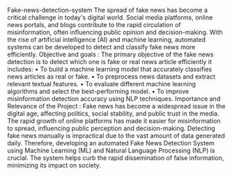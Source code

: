Fake-news-detection-system
The spread of fake news has become a critical challenge in today's digital world. Social media platforms, online news portals, and blogs contribute to the rapid circulation of misinformation, often influencing public opinion and decision-making. With the rise of artificial intelligence (AI) and machine learning, automated systems can be developed to detect and classify fake news more efficiently.
Objective and goals : The primary objective of the fake news detection is to detect which one is fake or real news article efficiently it includes:
•	To build a machine learning model that accurately classifies news articles as real or fake.
•	To preprocess news datasets and extract relevant textual features.
•	To evaluate different machine learning algorithms and select the best-performing model.
•	To improve misinformation detection accuracy using NLP techniques.
Importance and Relevance of the Project :
Fake news has become a widespread issue in the digital age, affecting politics, social stability, and public trust in the media. The rapid growth of online platforms has made it easier for misinformation to spread, influencing public perception and decision-making. Detecting fake news manually is impractical due to the vast amount of data generated daily. Therefore, developing an automated Fake News Detection System using Machine Learning (ML) and Natural Language Processing (NLP) is crucial. The system helps curb the rapid dissemination of false information, minimizing its impact on society.



